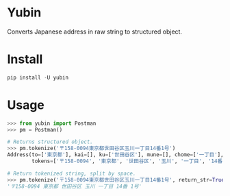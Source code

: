 # Yubin

Converts Japanese address in raw string to structured object.

Install
====

```python
pip install -U yubin
```

Usage
====

```python
>>> from yubin import Postman
>>> pm = Postman()

# Returns structured object.
>>> pm.tokenize('〒158-0094東京都世田谷区玉川一丁目14番1号')
Address(to=['東京都'], kai=[], ku=['世田谷区'], mune=[], chome=['一丁目'], ban=['14番'], go=['1号'], postal=['〒158-0094'], endgo=[],
        tokens=['〒158-0094', '東京都', '世田谷区', '玉川', '一丁目', '14番', '1号'])

# Return tokenized string, split by space.
>>> pm.tokenize('〒158-0094東京都世田谷区玉川一丁目14番1号', return_str=True)
'〒158-0094 東京都 世田谷区 玉川 一丁目 14番 1号'
```
